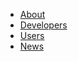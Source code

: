 - [About](/about/_About)
- [Developers](/developers/_Developers)
- [Users](/users/_Users)
- [News](/news/_News)